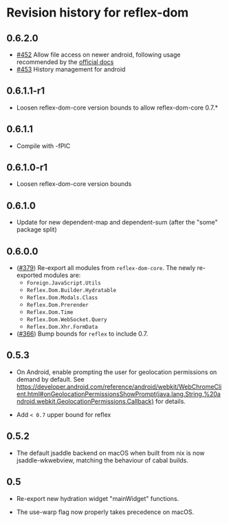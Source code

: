 # Revision history for reflex-dom

## 0.6.2.0

* [#452](https://github.com/reflex-frp/reflex-dom/pull/452) Allow file access on newer android, following usage recommended by the [official docs](https://developer.android.com/reference/androidx/webkit/WebViewAssetLoader)
* [#453](https://github.com/reflex-frp/reflex-dom/pull/453) History management for android

## 0.6.1.1-r1

* Loosen reflex-dom-core version bounds to allow reflex-dom-core 0.7.*

## 0.6.1.1

* Compile with -fPIC

## 0.6.1.0-r1

* Loosen reflex-dom-core version bounds

## 0.6.1.0

* Update for new dependent-map and dependent-sum (after the "some" package split)

## 0.6.0.0

* ([#379](https://github.com/reflex-frp/reflex-dom/pull/379)) Re-export all modules from `reflex-dom-core`. The newly re-exported modules are:
    * `Foreign.JavaScript.Utils`
    * `Reflex.Dom.Builder.Hydratable`
    * `Reflex.Dom.Modals.Class`
    * `Reflex.Dom.Prerender`
    * `Reflex.Dom.Time`
    * `Reflex.Dom.WebSocket.Query`
    * `Reflex.Dom.Xhr.FormData`
* ([#366](https://github.com/reflex-frp/reflex-dom/pull/366)) Bump bounds for `reflex` to include 0.7.

## 0.5.3

* On Android, enable prompting the user for geolocation
  permissions on demand by default. See
  https://developer.android.com/reference/android/webkit/WebChromeClient.html#onGeolocationPermissionsShowPrompt(java.lang.String,%20android.webkit.GeolocationPermissions.Callback)
  for details.

 * Add `< 0.7` upper bound for reflex

## 0.5.2

* The default jsaddle backend on macOS when built from nix
  is now jsaddle-wkwebview, matching the behaviour of cabal
  builds.

## 0.5

* Re-export new hydration widget "mainWidget" functions.

* The use-warp flag now properly takes precedence on macOS.
